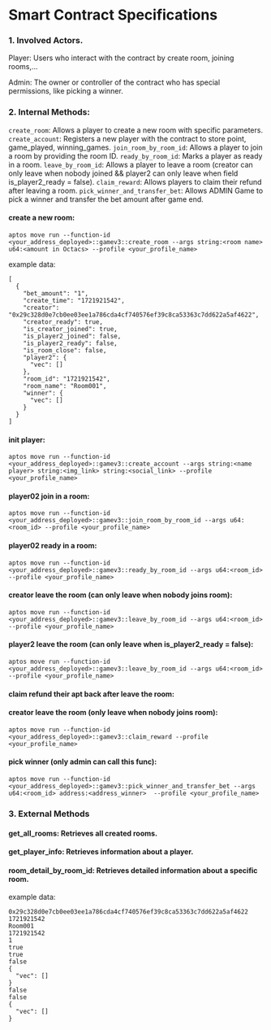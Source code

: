 # Smart Contract Specifications

### 1. Involved Actors.

Player: Users who interact with the contract by create room, joining rooms,...

Admin: The owner or controller of the contract who has special permissions, like picking a winner.

### 2. Internal Methods:
`create_room`: Allows a player to create a new room with specific parameters.
`create_account`: Registers a new player with the contract to store point, game_played, winning_games.
`join_room_by_room_id`: Allows a player to join a room by providing the room ID.
`ready_by_room_id`: Marks a player as ready in a room.
`leave_by_room_id`: Allows a player to leave a room (creator can only leave when nobody joined && player2 can only leave when field is_player2_ready = false).
`claim_reward`: Allows players to claim their refund after leaving a room.
`pick_winner_and_transfer_bet`: Allows ADMIN Game to pick a winner and transfer the bet amount after game end.

#### create a new room:
```
aptos move run --function-id <your_address_deployed>::gamev3::create_room --args string:<room name> u64:<amount in Octacs> --profile <your_profile_name>
```
example data:
```
[
  {
    "bet_amount": "1",
    "create_time": "1721921542",
    "creator": "0x29c328d0e7cb0ee03ee1a786cda4cf740576ef39c8ca53363c7dd622a5af4622",
    "creator_ready": true,
    "is_creator_joined": true,
    "is_player2_joined": false,
    "is_player2_ready": false,
    "is_room_close": false,
    "player2": {
      "vec": []
    },
    "room_id": "1721921542",
    "room_name": "Room001",
    "winner": {
      "vec": []
    }
  }
]
```

#### init player:
```
aptos move run --function-id <your_address_deployed>::gamev3::create_account --args string:<name player> string:<img_link> string:<social_link> --profile <your_profile_name>
```

#### player02 join in a room:
```
aptos move run --function-id <your_address_deployed>::gamev3::join_room_by_room_id --args u64:<room_id> --profile <your_profile_name>
```

#### player02 ready in a room:
```
aptos move run --function-id <your_address_deployed>::gamev3::ready_by_room_id --args u64:<room_id> --profile <your_profile_name>
```

#### creator leave the room (can only leave when nobody joins room):
```
aptos move run --function-id <your_address_deployed>::gamev3::leave_by_room_id --args u64:<room_id> --profile <your_profile_name>
```

#### player2 leave the room (can only leave when is_player2_ready = false):
```
aptos move run --function-id <your_address_deployed>::gamev3::leave_by_room_id --args u64:<room_id> --profile <your_profile_name>
```

#### claim refund their apt back after leave the room:

#### creator leave the room (only leave when nobody joins room):
```
aptos move run --function-id <your_address_deployed>::gamev3::claim_reward --profile <your_profile_name>
```

#### pick winner (only admin can call this func):
```
aptos move run --function-id <your_address_deployed>::gamev3::pick_winner_and_transfer_bet --args u64:<room_id> address:<address_winner>  --profile <your_profile_name>
```

### 3. External Methods
#### get_all_rooms: Retrieves all created rooms.

#### get_player_info: Retrieves information about a player.

#### room_detail_by_room_id: Retrieves detailed information about a specific room.
example data:
```
0x29c328d0e7cb0ee03ee1a786cda4cf740576ef39c8ca53363c7dd622a5af4622
1721921542
Room001
1721921542
1
true
true
false
{
  "vec": []
}
false
false
{
  "vec": []
}
```
